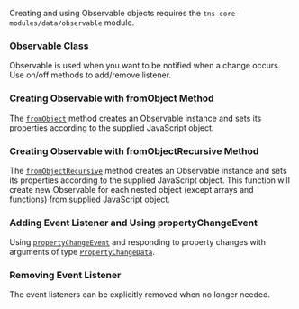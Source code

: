 Creating and using Observable objects requires the `tns-core-modules/data/observable` module.
<snippet id='observable-basics-imports'/>
<snippet id='observable-basics-imports-ts'/>

### Observable Class

Observable is used when you want to be notified when a change occurs. Use on/off methods to add/remove listener.
<snippet id='observable-class-xml'/>
<snippet id='observable-class'/>
<snippet id='observable-class-ts'/>

### Creating Observable with **fromObject** Method

The [`fromObject`](https://docs.nativescript.org/api-reference/modules/_data_observable_#fromobject) method creates an Observable instance and sets its properties according to the supplied JavaScript object.
<snippet id='observable-from-object'/>
<snippet id='observable-from-object-ts'/>

### Creating Observable with **fromObjectRecursive** Method

The [`fromObjectRecursive`](https://docs.nativescript.org/api-reference/modules/_data_observable_#fromobjectrecursive) method creates an Observable instance and sets its properties according to the supplied JavaScript object. This function will create new Observable for each nested object (except arrays and functions) from supplied JavaScript object.
<snippet id='observable-from-object-recursive'/>
<snippet id='observable-from-object-recursive-ts'/>

### Adding Event Listener and Using **propertyChangeEvent**

Using [`propertyChangeEvent`](https://docs.nativescript.org/api-reference/classes/_data_observable_.observable#propertychangeevent) and responding to property changes with arguments of type [`PropertyChangeData`](https://docs.nativescript.org/api-reference/interfaces/_data_observable_.propertychangedata).
<snippet id='property-change-event'/>
<snippet id='property-change-event-ts'/>

### Removing Event Listener

The event listeners can be explicitly removed when no longer needed.
<snippet id='property-change-event-remove-listener'/>
<snippet id='property-change-event-remove-listener-ts'/>